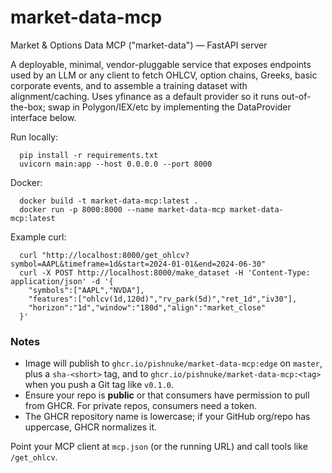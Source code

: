 # market-data-mcp
Market & Options Data MCP ("market-data") — FastAPI server

A deployable, minimal, vendor-pluggable service that exposes endpoints used by an LLM
or any client to fetch OHLCV, option chains, Greeks, basic corporate events, and to
assemble a training dataset with alignment/caching. Uses yfinance as a default
provider so it runs out-of-the-box; swap in Polygon/IEX/etc by implementing the
DataProvider interface below.

Run locally:
```
  pip install -r requirements.txt
  uvicorn main:app --host 0.0.0.0 --port 8000
```

Docker:
```
  docker build -t market-data-mcp:latest .
  docker run -p 8000:8000 --name market-data-mcp market-data-mcp:latest
```

Example curl:
```
  curl "http://localhost:8000/get_ohlcv?symbol=AAPL&timeframe=1d&start=2024-01-01&end=2024-06-30"
  curl -X POST http://localhost:8000/make_dataset -H 'Content-Type: application/json' -d '{
    "symbols":["AAPL","NVDA"],
    "features":["ohlcv(1d,120d)","rv_park(5d)","ret_1d","iv30"],
    "horizon":"1d","window":"180d","align":"market_close"
  }'
```

### Notes
- Image will publish to `ghcr.io/pishnuke/market-data-mcp:edge` on `master`, plus a `sha-<short>` tag, and to `ghcr.io/pishnuke/market-data-mcp:<tag>` when you push a Git tag like `v0.1.0`.
- Ensure your repo is **public** or that consumers have permission to pull from GHCR. For private repos, consumers need a token.
- The GHCR repository name is lowercase; if your GitHub org/repo has uppercase, GHCR normalizes it.

Point your MCP client at `mcp.json` (or the running URL) and call tools like `/get_ohlcv`.
